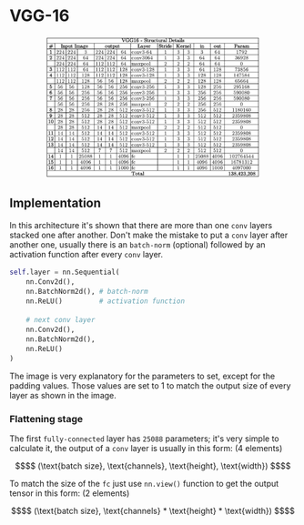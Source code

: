 # VGG-16
<div style="text-align: center;">
    <img src="../../docs/architectures/VGG-16.png" alt="VGG-16 architecture" width="75%">
</div>

## Implementation
In this architecture it's shown that there are more than one `conv` layers stacked one after another. Don't make the mistake to put a `conv` layer after another one, usually there is an `batch-norm` (optional) followed by an activation function after every `conv` layer. 
```python
self.layer = nn.Sequential(
    nn.Conv2d(),
    nn.BatchNorm2d(), # batch-norm
    nn.ReLU()         # activation function
    
    # next conv layer
    nn.Conv2d(),
    nn.BatchNorm2d(),
    nn.ReLU()  
)
``` 
The image is very explanatory for the parameters to set, except for the padding values. Those values are set to 1 to match the output size of every layer as shown in the image.
### Flattening stage
The first `fully-connected` layer has `25088` parameters; it's very simple to calculate it, the output of a `conv` layer is usually in this form: (4 elements)
```math
$$ (\text{batch size}, \text{channels}, \text{height}, \text{width}) $$
```
To match the size of the `fc` just use `nn.view()` function to get the output tensor in this form: (2 elements)
```math
$$ (\text{batch size}, \text{channels} * \text{height} * \text{width}) $$
```
